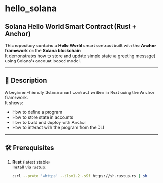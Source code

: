 # hello_solana
## Solana Hello World Smart Contract (Rust + Anchor)

This repository contains a **Hello World** smart contract built with the **Anchor framework** on the **Solana blockchain**.  
It demonstrates how to store and update simple state (a greeting message) using Solana's account-based model.

---

## 📜 Description
A beginner-friendly Solana smart contract written in Rust using the Anchor framework.  
It shows:
- How to define a program
- How to store state in accounts
- How to build and deploy with Anchor
- How to interact with the program from the CLI

---

## 🛠 Prerequisites

1. **Rust** (latest stable)  
   Install via [rustup](https://rustup.rs/):
   ```bash
   curl --proto '=https' --tlsv1.2 -sSf https://sh.rustup.rs | sh

